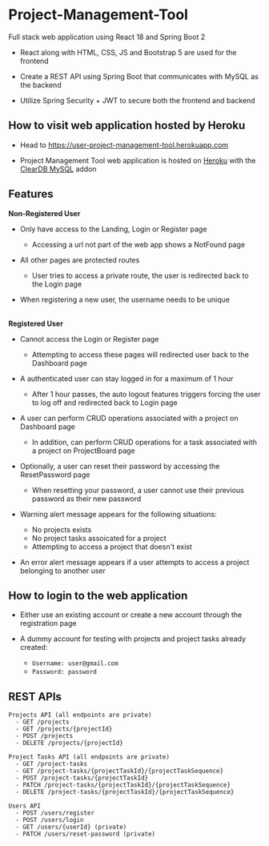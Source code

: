 # Project-Management-Tool

Full stack web application using React 18 and Spring Boot 2

- React along with HTML, CSS, JS and Bootstrap 5 are used for the frontend

- Create a REST API using Spring Boot that communicates with MySQL as the backend

- Utilize Spring Security + JWT to secure both the frontend and backend

## How to visit web application hosted by Heroku
- Head to https://user-project-management-tool.herokuapp.com

- Project Management Tool web application is hosted on [Heroku](https://devcenter.heroku.com/) with the [ClearDB MySQL](https://devcenter.heroku.com/articles/cleardb) addon 

## Features

**Non-Registered User**
- Only have access to the Landing, Login or Register page
  - Accessing a url not part of the web app shows a NotFound page 

- All other pages are protected routes
  - User tries to access a private route, the user is redirected back to the Login page   
  
- When registering a new user, the username needs to be unique

<br>**Registered User**

- Cannot access the Login or Register page
  - Attempting to access these pages will redirected user back to the Dashboard page

- A authenticated user can stay logged in for a maximum of 1 hour
  - After 1 hour passes, the auto logout features triggers forcing the user to log off and redirected back to Login page 

- A user can perform CRUD operations associated with a project on Dashboard page
  - In addition, can perform CRUD operations for a task associated with a project on ProjectBoard page

- Optionally, a user can reset their password by accessing the ResetPassword page
  - When resetting your password, a user cannot use their previous password as their new password

- Warning alert message appears for the following situations:
  - No projects exists
  - No project tasks assoicated for a project
  - Attempting to access a project that doesn't exist 

- An error alert message appears if a user attempts to access a project belonging to another user

## How to login to the web application

- Either use an existing account or create a new account through the registration page

- A dummy account for testing with projects and project tasks already created: 
  - `Username: user@gmail.com`
  - `Password: password`

## REST APIs
```
Projects API (all endpoints are private)
  - GET /projects
  - GET /projects/{projectId}
  - POST /projects
  - DELETE /projects/{projectId}
  
Project Tasks API (all endpoints are private)
  - GET /project-tasks
  - GET /project-tasks/{projectTaskId}/{projectTaskSequence}
  - POST /project-tasks/{projectTaskId}
  - PATCH /project-tasks/{projectTaskId}/{projectTaskSequence}
  - DELETE /project-tasks/{projectTaskId}/{projectTaskSequence}

Users API
  - POST /users/register
  - POST /users/login
  - GET /users/{userId} (private)
  - PATCH /users/reset-password (private)
```